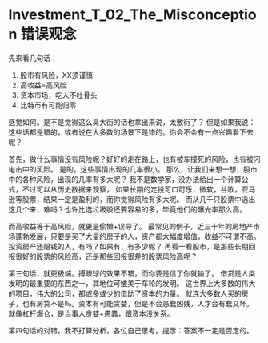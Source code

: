 # Investment_T_02_The_Misconception 错误观念

先来看几句话：
1. 股市有风险，XX须谨慎
2. 高收益=高风险
3. 资本市场，吃人不吐骨头
4. 比特币有可能归零

感觉如何。是不是觉得这么臭大街的话也拿出来说，太敷衍了？
但是如果我说：这些话都是错的，或者说在大多数的场景下是错的。你会不会有一点兴趣看下去呢？

首先，做什么事情没有风险呢？好好的走在路上，也有被车撞死的风险，也有被闪电击中的风险。
是的，这些事情出现的几率很小。
那么，让我们来想一想，股市中的各种风险，出现的几率有多大呢？
我不是数学家，没办法给出一个计算公式，不过可以从历史数据来观察，
如果长期的定投可口可乐，微软，谷歌，亚马逊等股票，结果一定是盈利的，而你觉得风险有多大呢。
而从几千只股票中选出这几个来，难吗？也许比选垃圾股还要容易的多，毕竟他们的曝光率那么高。

而高收益等于高风险，就更是偷懒+误导了。
最常见的例子，近三十年的房地产市场蓬勃发展，只要是买了大量的房子的人，资产都大幅度增值，收益不可谓不高。
投资房产还赔钱的人，有吗？如果有，有多少呢？
再看一看股市，是那些长期回报很好的股票的风险高，还是那些回报很差的股票风险高呢？


第三句话，就更极端。搏眼球的效果不错，而你要是信了你就输了。
借贷是人类发明的最重要的东西之一，其地位可媲美于车轮的发明。
这世界上大多数的伟大的项目，伟大的公司，都或多或少的借助了资本的力量。
就连大多数人买的房子，也有房贷不是吗。资本有可能贪婪，但是不会愚蠢凶残，人才会有蠢又坏。
就像杠杆爆仓，是当事人贪婪+愚蠢，跟资本没关系。

第四句话的对错，我不打算分析，各位自己思考。提示：答案不一定是否定的。

